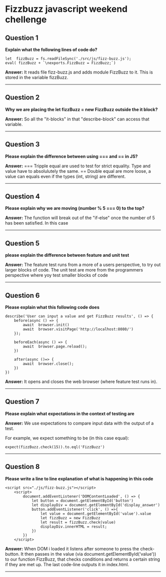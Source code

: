 # Fizzbuzz javascript weekend chellenge




## Question 1
**Explain what the following lines of code do?**

```
let  fizzBuzz = fs.readFileSync('./src/js/fizz-buzz.js');
eval( fizzBuzz + `\nexports.FizzBuzz = FizzBuzz;`)
```

**Answer:** It reads file fizz-buzz.js and adds module FizzBuzz to it. This is stored in the variable fizzBuzz.


---


## Question 2

**Why we are placing the let fizzBuzz = new FizzBuzz outside the it block?**

**Answer:** So all the "it-blocks" in that "describe-block" can access that variable.

---

## Question 3

**Please explain the difference between using === and == in JS?**

 **Answer:** === Tripple equal are used to test for strict equality. Type and value have to absolulutely the same. == Double equal are more loose, a value can equals even if the types (int, string) are different.

---

## Question 4

**Please explain why we are moving (number % 5 === 0) to the top?**

**Answer:**  The function will break out of the "if-else" once the number of 5 has been satisfied. In this case

---

## Question 5

**please explain the difference between feature and unit test**

**Answer:**  The feature test runs from a more of a users perspective, to try out larger blocks of code. The unit test are more from the programmers perspective where yoy test smaller blocks of code

---

## Question 6

**Please explain what this following code does**


```
describe('User can input a value and get FizzBuzz results', () => {
    before(async () => {
        await  browser.init()
        await  browser.visitPage('http://localhost:8080/')
    });

    beforeEach(async () => {
        await  browser.page.reload();
    })

    after(async ()=> {
        await  browser.close();
    })
})
 ```
**Answer:**  It opens and closes the web browser (where feature test runs in). 


---

## Question 7

**Please explain what expectations in the context of testing are**

**Answer:** We use expectations to compare input data with the output of a test. 

For example, we expect something to be (in this case equal):

```
expect(fizzBuzz.check(15)).to.eql('FizzBuzz') 
```

---

## Question 8

**Please write a line to line explanation of what is happening in this code**


```
<script src="./js/fizz-buzz.js"></script>
    <script>
        document.addEventListener('DOMContentLoaded', () => {
            let button = document.getElementById('button')
            let displayDiv = document.getElementById('display_answer')
            button.addEventListener('click', () =>{
                let value = document.getElementById('value').value
                let fizzBuzz = new FizzBuzz
                let result = fizzBuzz.check(value)
                displayDiv.innerHTML = result;
            })
        })
    </script>
 ```
**Answer:**  When DOM i loaded it listens after someone to press the check-button. It then passes in the value (via document.getElementById('value')) to our function FizzBuzz, that checks conditions and returns a certain string if they are met up. The last code-line outputs it in index.html.


---


